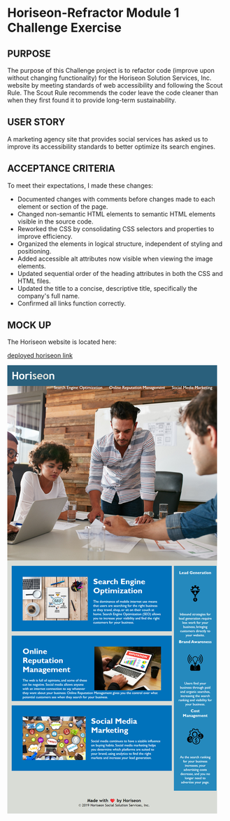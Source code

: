 # Horiseon-Refractor Module 1 Challenge Exercise

## PURPOSE
The purpose of this Challenge project is to refactor code (improve upon without changing functionality) for the Horiseon Solution Services, Inc. website by meeting standards of web accessibility and following the Scout Rule. The Scout Rule recommends the coder leave the code cleaner than when they first found it to provide long-term sustainability.

## USER STORY

A marketing agency site that provides social services has asked us to improve its accessibility standards to better optimize its search engines.


## ACCEPTANCE CRITERIA

To meet their expectations, I made these changes:
<ul>
    <li>Documented changes with comments before changes made to each element or section of the page.
    <li>Changed non-semantic HTML elements to semantic HTML elements visible in the source code.
    <li>Reworked the CSS by consolidating CSS selectors and properties to improve efficiency.
    <li>Organized the elements in logical structure, independent of styling and positioning.
    <li>Added accessible alt attributes now visible when viewing the image elements.
    <li>Updated sequential order of the heading attributes in both the CSS and HTML files.
    <li>Updated the title to a concise, descriptive title, specifically the company's full name.
    <li>Confirmed all links function correctly.
</ul>

## MOCK UP

The Horiseon website is located here: 
<!-- added link here -->
[deployed horiseon link](https://yellowbell55.github.io/horiseon-refractor/)
<!-- add screenshot here -->
![horiseon screenshot](./assets/images/_C__Users_barba_bootcamp_horiseon-refractor_index.html.png)


